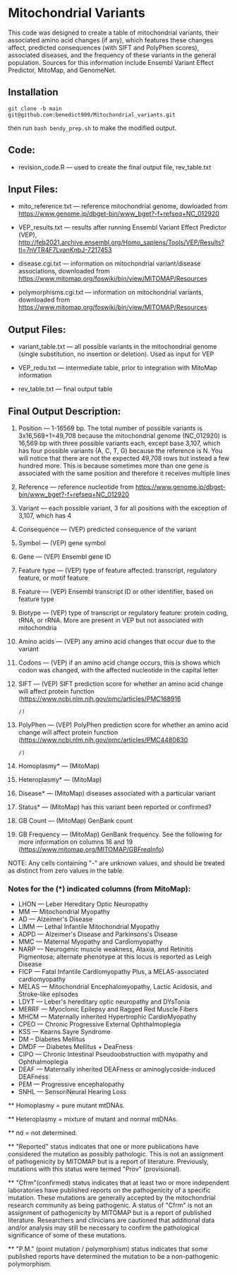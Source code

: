 # Mitochondrial Variants
This code was designed to create a table of mitochondrial variants, their associated amino acid changes (if any), which features these changes affect, predicted consequences (with SIFT and PolyPhen scores), associated diseases, and the frequency of these variants in the general population. Sources for this information include Ensembl Variant Effect Predictor, MitoMap, and GenomeNet.

## Installation

`git clone -b main git@github.com:benedict909/Mitochondrial_variants.git`

then run `bash bendy_prep.sh` to make the modified output. 


## Code:

* revision_code.R — used to create the final output file, rev_table.txt

## Input Files:

* mito_reference.txt — reference mitochondrial genome, dowloaded from https://www.genome.jp/dbget-bin/www_bget?-f+refseq+NC_012920

* VEP_results.txt — results after running Ensembl Variant Effect Predictor (VEP), http://feb2021.archive.ensembl.org/Homo_sapiens/Tools/VEP/Results?tl=7nVTR4F7LvanKnbJ-7217453

* disease.cgi.txt — information on mitochondrial variant/disease associations, downloaded from https://www.mitomap.org/foswiki/bin/view/MITOMAP/Resources

* polymorphisms.cgi.txt — information on mitochondrial variants, downloaded from https://www.mitomap.org/foswiki/bin/view/MITOMAP/Resources

## Output Files:

* variant_table.txt — all possible variants in the mitochondrial genome (single substitution, no insertion or deletion). Used as input for VEP

* VEP_redu.txt — intermediate table, prior to integration with MitoMap information

* rev_table.txt — final output table

## Final Output Description:

1. Position — 1-16569 bp. The total number of possible variants is 3x16,569+1=49,708 because the mitochondrial genome (NC_012920) is 16,569 bp with three possible variants each, except base 3,107, which has four possible variants (A, C, T, G) because the reference is N. You will notice that there are not the expected 49,708 rows but instead a few hundred more. This is because sometimes more than one gene is associated with the same position and therefore it receives multiple lines
2. Reference — reference nucleotide from https://www.genome.jp/dbget-bin/www_bget?-f+refseq+NC_012920
3. Variant — each possible variant, 3 for all positions with the exception of 3,107, which has 4
4. Consequence — (VEP) predicted consequence of the variant
5. Symbol — (VEP) gene symbol
6. Gene — (VEP) Ensembl gene ID
7. Feature type — (VEP) type of feature affected: transcript, regulatory feature, or motif feature
8. Feature — (VEP) Ensembl transcript ID or other identifier, based on feature type
9. Biotype — (VEP) type of transcript or regulatory feature: protein coding, tRNA, or rRNA. More are present in VEP but not associated with mitochondria
10. Amino acids — (VEP) any amino acid changes that occur due to the variant
11. Codons — (VEP) if an amino acid change occurs, this is shows which codon was changed, with the affected nucleotide in the capital letter
12. SIFT — (VEP) SIFT prediction score for whether an amino acid change will affect protein function (https://www.ncbi.nlm.nih.gov/pmc/articles/PMC168916
        
        
        
        
        
        /)
13. PolyPhen — (VEP) PolyPhen prediction score for whether an amino acid change will affect protein function (https://www.ncbi.nlm.nih.gov/pmc/articles/PMC4480630
        
        
        
        
        
        /)
14. Homoplasmy* — (MitoMap)
15. Heteroplasmy* — (MitoMap)
16. Disease* — (MitoMap) diseases associated with a particular variant
17. Status* — (MitoMap) has this variant been reported or confirmed?
18. GB Count — (MitoMap) GenBank count
19. GB Frequency — (MitoMap) GenBank frequency. See the following for more information on columns 18 and 19 (https://www.mitomap.org/MITOMAP/GBFreqInfo)
 
NOTE: Any cells containing "-" are unknown values, and should be treated as distinct from zero values in the table.

### Notes for the (*) indicated columns (from MitoMap):
* LHON — Leber Hereditary Optic Neuropathy
* MM — Mitochondrial Myopathy
* AD — Alzeimer's Disease
* LIMM — Lethal Infantile Mitochondrial Myopathy
* ADPD — Alzeimer's Disease and Parkinsons's Disease
* MMC — Maternal Myopathy and Cardiomyopathy
* NARP — Neurogenic muscle weakness, Ataxia, and Retinitis Pigmentosa; alternate phenotype at this locus is reported as Leigh Disease
* FICP — Fatal Infantile Cardiomyopathy Plus, a MELAS-associated cardiomyopathy
* MELAS — Mitochondrial Encephalomyopathy, Lactic Acidosis, and Stroke-like episodes
* LDYT — Leber's hereditary optic neuropathy and DYsTonia
* MERRF — Myoclonic Epilepsy and Ragged Red Muscle Fibers
* MHCM — Maternally inherited Hypertrophic CardioMyopathy
* CPEO — Chronic Progressive External Ophthalmoplegia
* KSS — Kearns Sayre Syndrome
* DM – Diabetes Mellitus
* DMDF — Diabetes Mellitus + DeaFness
* CIPO — Chronic Intestinal Pseudoobstruction with myopathy and Ophthalmoplegia
* DEAF — Maternally inherited DEAFness or aminoglycoside-induced DEAFness
* PEM — Progressive encephalopathy
* SNHL — SensoriNeural Hearing Loss

** Homoplasmy = pure mutant mtDNAs.

** Heteroplasmy = mixture of mutant and normal mtDNAs.

** nd = not determined.

** "Reported" status indicates that one or more publications have considered the mutation as possibly pathologic. This is not an assignment of pathogenicity by MITOMAP but is a report of literature. Previously, mutations with this status were termed "Prov" (provisional).

** "Cfrm"(confirmed) status indicates that at least two or more independent laboratories have published reports on the pathogenicity of a specific mutation. These mutations are generally accepted by the mitochondrial research community as being pathogenic. A status of "Cfrm" is not an assignment of pathogenicity by MITOMAP but is a report of published literature. Researchers and clinicians are cautioned that additional data and/or analysis may still be necessary to confirm the pathological significance of some of these mutations.

** "P.M." (point mutation / polymorphism) status indicates that some published reports have determined the mutation to be a non-pathogenic polymorphism.
 
